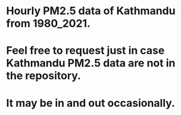 # Hourly PM2.5 data of Kathmandu from 1980_2021.
# Feel free to request just in case Kathmandu PM2.5 data are not in the repository. 
# It may be in and out occasionally.
